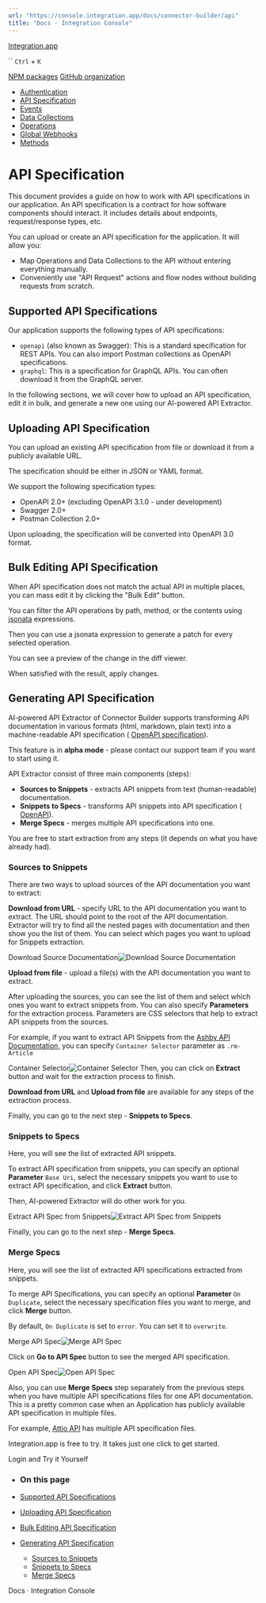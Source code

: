```yaml
---
url: "https://console.integration.app/docs/connector-builder/api"
title: "Docs · Integration Console"
---
```


[Integration.app](https://integration.app/)

`` `Ctrl` + `K`

[NPM packages](https://www.npmjs.com/~integration.app) [GitHub organization](https://github.com/integration-app)

- [Authentication](https://console.integration.app/docs/connector-builder/authentication)
- [API Specification](https://console.integration.app/docs/connector-builder/api)
- [Events](https://console.integration.app/docs/connector-builder/events)
- [Data Collections](https://console.integration.app/docs/connector-builder/data)
- [Operations](https://console.integration.app/docs/connector-builder/operations)
- [Global Webhooks](https://console.integration.app/docs/connector-builder/global-webhooks)
- [Methods](https://console.integration.app/docs/connector-builder/methods)

# API Specification

This document provides a guide on how to work with API specifications in our application.
An API specification is a contract for how software components should interact.
It includes details about endpoints, request/response types, etc.

You can upload or create an API specification for the application. It will allow you:

- Map Operations and Data Collections to the API without entering everything manually.
- Conveniently use "API Request" actions and flow nodes without building requests from scratch.

## Supported API Specifications

Our application supports the following types of API specifications:

- `openapi` (also known as Swagger): This is a standard specification for REST APIs.
You can also import Postman collections as OpenAPI specifications.
- `graphql`: This is a specification for GraphQL APIs. You can often download it from the GraphQL server.

In the following sections, we will cover how to upload an API specification, edit it in bulk, and generate
a new one using our AI-powered API Extractor.

## Uploading API Specification

You can upload an existing API specification from file or download it from a publicly available URL.

The specification should be either in JSON or YAML format.

We support the following specification types:

- OpenAPI 2.0+ (excluding OpenAPI 3.1.0 - under development)
- Swagger 2.0+
- Postman Collection 2.0+

Upon uploading, the specification will be converted into OpenAPI 3.0 format.

## Bulk Editing API Specification

When API specification does not match the actual API in multiple places, you can mass edit it by clicking the "Bulk Edit" button.

You can filter the API operations by path, method, or the contents using [jsonata](https://jsonata.org/) expressions.

Then you can use a jsonata expression to generate a patch for every selected operation.

You can see a preview of the change in the diff viewer.

When satisfied with the result, apply changes.

## Generating API Specification

AI-powered API Extractor of Connector Builder supports transforming API documentation in various formats (html, markdown, plain text) into a
machine-readable API specification ( [OpenAPI specification](https://github.com/OAI/OpenAPI-Specification)).

This feature is in **alpha mode** \- please contact our support team if you want to start using it.

API Extractor consist of three main components (steps):

- **Sources to Snippets** \- extracts API snippets from text (human-readable) documentation.
- **Snippets to Specs** \- transforms API snippets into API specification ( [OpenAPI](https://github.com/OAI/OpenAPI-Specification)).
- **Merge Specs** \- merges multiple API specifications into one.

You are free to start extraction from any steps (it depends on what you have already had).

### Sources to Snippets

There are two ways to upload sources of the API documentation you want to extract:

**Download from URL** \- specify URL to the API documentation you want to extract.
The URL should point to the root of the API documentation.
Extractor will try to find all the nested pages with documentation and then show you the list of them.
You can select which pages you want to upload for Snippets extraction.

Download Source Documentation![Download Source Documentation](https://static.integration.app/docs/connector-builder/download-documentation-source.png)

**Upload from file** \- upload a file(s) with the API documentation you want to extract.

After uploading the sources, you can see the list of them and select which ones you want to extract snippets from.
You can also specify **Parameters** for the extraction process.
Parameters are CSS selectors that help to extract API snippets from the sources.

For example, if you want to extract API Snippets from the [Ashby API Documentation](https://developers.ashbyhq.com/reference/introduction),
you can specify `Container Selector` parameter as `.rm-Article`

Container Selector![Container Selector](https://static.integration.app/docs/connector-builder/container-selector.png)
Then, you can click on **Extract** button and wait for the extraction process to finish.

**Download from URL** and **Upload from file** are available for any steps of the extraction process.

Finally, you can go to the next step - **Snippets to Specs**.

### Snippets to Specs

Here, you will see the list of extracted API snippets.

To extract API specification from snippets, you can specify an optional **Parameter** `Base Uri`, select the necessary
snippets you want to use to extract API specification, and click **Extract** button.

Then, AI-powered Extractor will do other work for you.

Extract API Spec from Snippets![Extract API Spec from Snippets](https://static.integration.app/docs/connector-builder/extract-api-spec.png)

Finally, you can go to the next step - **Merge Specs**.

### Merge Specs

Here, you will see the list of extracted API specifications extracted from snippets.

To merge API Specifications, you can specify an optional **Parameter** `On Duplicate`, select the necessary
specification files you want to merge, and click **Merge** button.

By default, `On Duplicate` is set to `error`. You can set it to `overwrite`.

Merge API Spec![Merge API Spec](https://static.integration.app/docs/connector-builder/merge-api-spec.png)

Click on **Go to API Spec** button to see the merged API specification.

Open API Spec![Open API Spec](https://static.integration.app/docs/connector-builder/open-api-spec.png)

Also, you can use **Merge Specs** step separately from the previous steps when you have multiple API specifications
files for one API documentation. This is a pretty common case when an Application has publicly available API
specification in multiple files.

For example, [Attio API](https://developers.attio.com/openapi) has multiple API specification files.

Integration.app is free to try. It takes just one click to get started.

Login and Try it Yourself

- ### On this page

- [Supported API Specifications](https://console.integration.app/docs/connector-builder/api#supported-api-specifications)
- [Uploading API Specification](https://console.integration.app/docs/connector-builder/api#uploading-api-specification)
- [Bulk Editing API Specification](https://console.integration.app/docs/connector-builder/api#bulk-editing-api-specification)
- [Generating API Specification](https://console.integration.app/docs/connector-builder/api#generating-api-specification)
  - [Sources to Snippets](https://console.integration.app/docs/connector-builder/api#sources-to-snippets)
  - [Snippets to Specs](https://console.integration.app/docs/connector-builder/api#snippets-to-specs)
  - [Merge Specs](https://console.integration.app/docs/connector-builder/api#merge-specs)

Docs · Integration Console